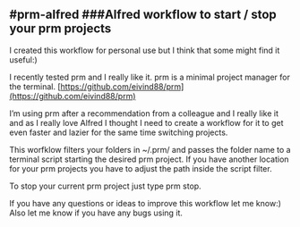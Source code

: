 #prm-alfred
###Alfred workflow to start / stop your prm projects
-
I created this workflow for personal use but I think that some might find it useful:)

I recently tested prm and I really like it. prm is a minimal project manager for the terminal.
[https://github.com/eivind88/prm](https://github.com/eivind88/prm)

I’m using prm  after a recommendation from a colleague and I really like it and as I really love Alfred I thought I need to create a workflow for it to get even faster and lazier for the same time switching projects.

This worfklow filters your folders in ~/.prm/ and passes the folder name to a terminal script starting the desired prm project. If you have another location for your prm projects you have to adjust the path inside the script filter.

To stop your current prm project just type prm stop.

If you have any questions or ideas to improve this workflow let me know:) Also let me know if you have any bugs using it.